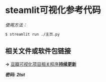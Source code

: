 # steamlit可视化参考代码 #
*使用方法：*
``` bash
$ streamlit run ./主页.py
```
## 相关文件或软件包链接 ##
**→** [豆瓣可视化项目相关程序**持续更新**](https://linyer.lanzoue.com/b0w7qpw7a)

***密码: 2tst***
